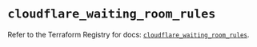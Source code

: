 # `cloudflare_waiting_room_rules`

Refer to the Terraform Registry for docs: [`cloudflare_waiting_room_rules`](https://registry.terraform.io/providers/cloudflare/cloudflare/4.35.0/docs/resources/waiting_room_rules).
